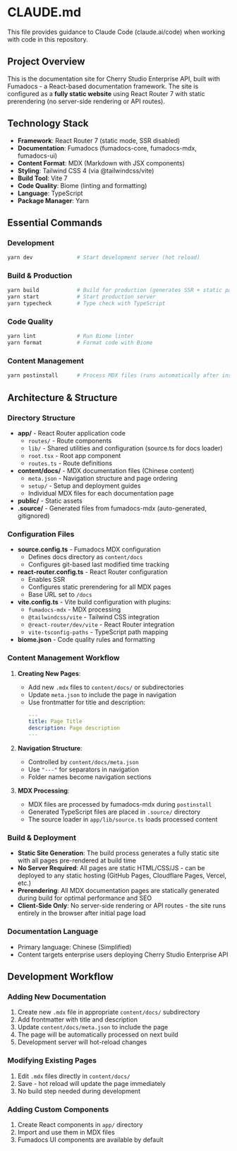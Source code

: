 # CLAUDE.md

This file provides guidance to Claude Code (claude.ai/code) when working with code in this repository.

## Project Overview

This is the documentation site for Cherry Studio Enterprise API, built with Fumadocs - a React-based documentation framework. The site is configured as a **fully static website** using React Router 7 with static prerendering (no server-side rendering or API routes).

## Technology Stack

- **Framework**: React Router 7 (static mode, SSR disabled)
- **Documentation**: Fumadocs (fumadocs-core, fumadocs-mdx, fumadocs-ui)
- **Content Format**: MDX (Markdown with JSX components)
- **Styling**: Tailwind CSS 4 (via @tailwindcss/vite)
- **Build Tool**: Vite 7
- **Code Quality**: Biome (linting and formatting)
- **Language**: TypeScript
- **Package Manager**: Yarn

## Essential Commands

### Development

```bash
yarn dev              # Start development server (hot reload)
```

### Build & Production

```bash
yarn build            # Build for production (generates SSR + static pages)
yarn start            # Start production server
yarn typecheck        # Type check with TypeScript
```

### Code Quality

```bash
yarn lint             # Run Biome linter
yarn format           # Format code with Biome
```

### Content Management

```bash
yarn postinstall      # Process MDX files (runs automatically after install)
```

## Architecture & Structure

### Directory Structure

- **app/** - React Router application code
  - `routes/` - Route components
  - `lib/` - Shared utilities and configuration (source.ts for docs loader)
  - `root.tsx` - Root app component
  - `routes.ts` - Route definitions
- **content/docs/** - MDX documentation files (Chinese content)
  - `meta.json` - Navigation structure and page ordering
  - `setup/` - Setup and deployment guides
  - Individual MDX files for each documentation page
- **public/** - Static assets
- **.source/** - Generated files from fumadocs-mdx (auto-generated, gitignored)

### Configuration Files

- **source.config.ts** - Fumadocs MDX configuration
  - Defines docs directory as `content/docs`
  - Configures git-based last modified time tracking
- **react-router.config.ts** - React Router configuration
  - Enables SSR
  - Configures static prerendering for all MDX pages
  - Base URL set to `/docs`
- **vite.config.ts** - Vite build configuration with plugins:
  - `fumadocs-mdx` - MDX processing
  - `@tailwindcss/vite` - Tailwind CSS integration
  - `@react-router/dev/vite` - React Router integration
  - `vite-tsconfig-paths` - TypeScript path mapping
- **biome.json** - Code quality rules and formatting

### Content Management Workflow

1. **Creating New Pages**:
   - Add new `.mdx` files to `content/docs/` or subdirectories
   - Update `meta.json` to include the page in navigation
   - Use frontmatter for title and description:
     ```yaml
     ---
     title: Page Title
     description: Page description
     ---
     ```

2. **Navigation Structure**:
   - Controlled by `content/docs/meta.json`
   - Use `"---"` for separators in navigation
   - Folder names become navigation sections

3. **MDX Processing**:
   - MDX files are processed by fumadocs-mdx during `postinstall`
   - Generated TypeScript files are placed in `.source/` directory
   - The source loader in `app/lib/source.ts` loads processed content

### Build & Deployment

- **Static Site Generation**: The build process generates a fully static site with all pages pre-rendered at build time
- **No Server Required**: All pages are static HTML/CSS/JS - can be deployed to any static hosting (GitHub Pages, Cloudflare Pages, Vercel, etc.)
- **Prerendering**: All MDX documentation pages are statically generated during build for optimal performance and SEO
- **Client-Side Only**: No server-side rendering or API routes - the site runs entirely in the browser after initial page load

### Documentation Language

- Primary language: Chinese (Simplified)
- Content targets enterprise users deploying Cherry Studio Enterprise API

## Development Workflow

### Adding New Documentation

1. Create new `.mdx` file in appropriate `content/docs/` subdirectory
2. Add frontmatter with title and description
3. Update `content/docs/meta.json` to include the page
4. The page will be automatically processed on next build
5. Development server will hot-reload changes

### Modifying Existing Pages

1. Edit `.mdx` files directly in `content/docs/`
2. Save - hot reload will update the page immediately
3. No build step needed during development

### Adding Custom Components

1. Create React components in `app/` directory
2. Import and use them in MDX files
3. Fumadocs UI components are available by default
